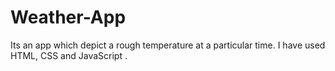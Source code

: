 # Weather-App
Its an app which depict a rough temperature at a particular time. I have used HTML, CSS and JavaScript .
